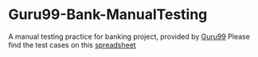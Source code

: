 # Guru99-Bank-ManualTesting

A manual testing practice for banking project, provided by [Guru99](https://www.guru99.com/live-testing-project.html)
Please find the test cases on this [spreadsheet](https://docs.google.com/spreadsheets/d/1Tgdv088YqnsP4tMJcDsenYDonVu-9DfyFPy9Lh9gRQ0/edit?usp=sharing)
